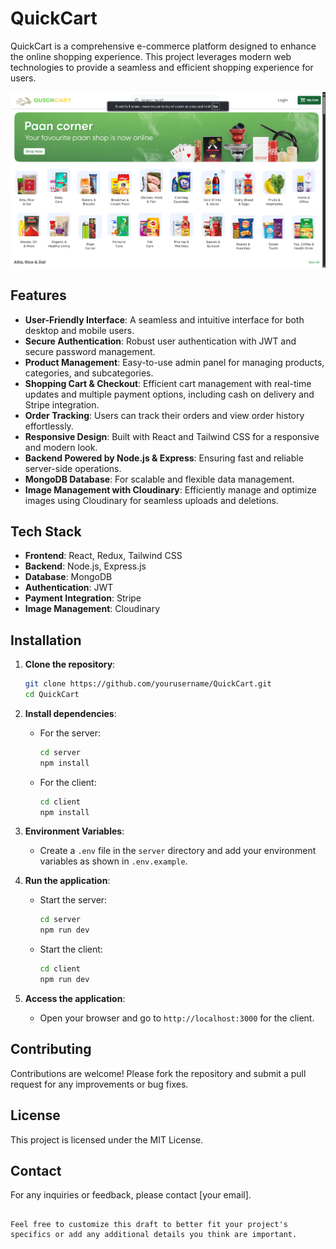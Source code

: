 # QuickCart

QuickCart is a comprehensive e-commerce platform designed to enhance the online shopping experience. This project leverages modern web technologies to provide a seamless and efficient shopping experience for users.

![Alt text](thumbnail.png?raw=true "Title")


## Features

- **User-Friendly Interface**: A seamless and intuitive interface for both desktop and mobile users.
- **Secure Authentication**: Robust user authentication with JWT and secure password management.
- **Product Management**: Easy-to-use admin panel for managing products, categories, and subcategories.
- **Shopping Cart & Checkout**: Efficient cart management with real-time updates and multiple payment options, including cash on delivery and Stripe integration.
- **Order Tracking**: Users can track their orders and view order history effortlessly.
- **Responsive Design**: Built with React and Tailwind CSS for a responsive and modern look.
- **Backend Powered by Node.js & Express**: Ensuring fast and reliable server-side operations.
- **MongoDB Database**: For scalable and flexible data management.
- **Image Management with Cloudinary**: Efficiently manage and optimize images using Cloudinary for seamless uploads and deletions.

## Tech Stack

- **Frontend**: React, Redux, Tailwind CSS
- **Backend**: Node.js, Express.js
- **Database**: MongoDB
- **Authentication**: JWT
- **Payment Integration**: Stripe
- **Image Management**: Cloudinary

## Installation

1. **Clone the repository**:
   ```bash
   git clone https://github.com/yourusername/QuickCart.git
   cd QuickCart
   ```

2. **Install dependencies**:
   - For the server:
     ```bash
     cd server
     npm install
     ```
   - For the client:
     ```bash
     cd client
     npm install
     ```

3. **Environment Variables**:
   - Create a `.env` file in the `server` directory and add your environment variables as shown in `.env.example`.

4. **Run the application**:
   - Start the server:
     ```bash
     cd server
     npm run dev
     ```
   - Start the client:
     ```bash
     cd client
     npm run dev
     ```

5. **Access the application**:
   - Open your browser and go to `http://localhost:3000` for the client.

## Contributing

Contributions are welcome! Please fork the repository and submit a pull request for any improvements or bug fixes.

## License

This project is licensed under the MIT License.

## Contact

For any inquiries or feedback, please contact [your email].

```

Feel free to customize this draft to better fit your project's specifics or add any additional details you think are important.

